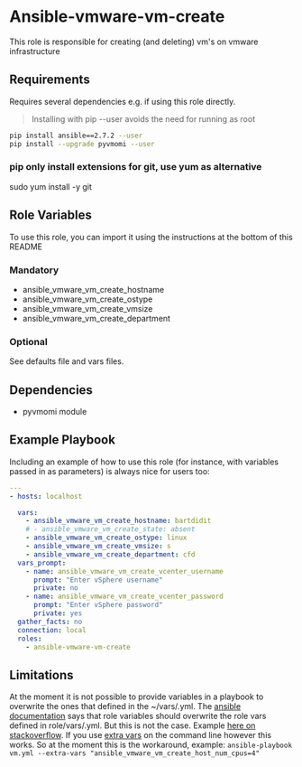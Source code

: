 # Ansible-vmware-vm-create

This role is responsible for creating (and deleting) vm's on vmware infrastructure

## Requirements

Requires several dependencies e.g. if using this role directly.

> Installing with pip --user avoids the need for running as root

```bash
pip install ansible==2.7.2 --user
pip install --upgrade pyvmomi --user
```

### pip only install extensions for git, use yum as alternative

sudo yum install -y git

## Role Variables

To use this role, you can import it using the instructions at the bottom of this README

### Mandatory

* ansible_vmware_vm_create_hostname
* ansible_vmware_vm_create_ostype
* ansible_vmware_vm_create_vmsize
* ansible_vmware_vm_create_department

### Optional

See defaults file and vars files.

## Dependencies

* pyvmomi module

## Example Playbook

Including an example of how to use this role (for instance, with variables passed in as parameters) is always nice for users too:

```yaml
---
- hosts: localhost

  vars:
    - ansible_vmware_vm_create_hostname: bartdidit
    # - ansible_vmware_vm_create_state: absent
    - ansible_vmware_vm_create_ostype: linux
    - ansible_vmware_vm_create_vmsize: s
    - ansible_vmware_vm_create_department: cfd
  vars_prompt:
    - name: ansible_vmware_vm_create_vcenter_username
      prompt: "Enter vSphere username"
      private: no
    - name: ansible_vmware_vm_create_vcenter_password
      prompt: "Enter vSphere password"
      private: yes
  gather_facts: no
  connection: local
  roles:
    - ansible-vmware-vm-create

```

## Limitations

At the moment it is not possible to provide variables in a playbook to overwrite the ones that defined in the ~/vars/<t-shirt-sizes>.yml. The [ansible documentation](https://docs.ansible.com/ansible/latest/user_guide/playbooks_variables.html#variable-precedence-where-should-i-put-a-variable) says that role variables should overwrite the role vars defined in role/vars/<anything>.yml. But this is not the case. Example [here on stackoverflow](https://stackoverflow.com/questions/42883909/passing-variables-to-ansible-roles). If you use [extra vars](http://www.oznetnerd.com/ansible-extra-vars/) on the command line however this works. So at the moment this is the workaround, example: `ansible-playbook vm.yml --extra-vars "ansible_vmware_vm_create_host_num_cpus=4"`
